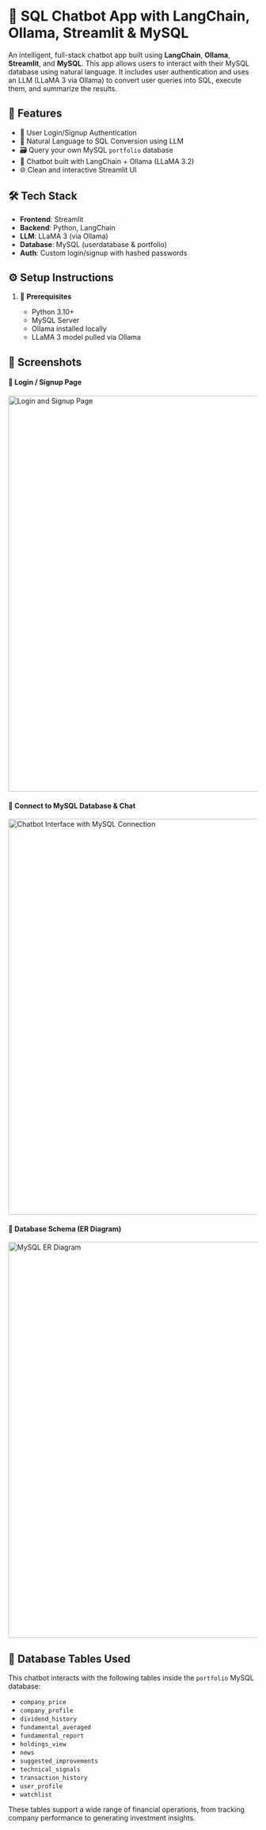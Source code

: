 <h1>💬 SQL Chatbot App with LangChain, Ollama, Streamlit & MySQL</h1>

<p>
An intelligent, full-stack chatbot app built using <strong>LangChain</strong>, <strong>Ollama</strong>, <strong>Streamlit</strong>, and <strong>MySQL</strong>. This app allows users to interact with their MySQL database using natural language. It includes user authentication and uses an LLM (LLaMA 3 via Ollama) to convert user queries into SQL, execute them, and summarize the results.
</p>

<h2>🚀 Features</h2>
<ul>
  <li>🔐 User Login/Signup Authentication</li>
  <li>🧠 Natural Language to SQL Conversion using LLM</li>
  <li>🗃️ Query your own MySQL <code>portfolio</code> database</li>
  <li>🤖 Chatbot built with LangChain + Ollama (LLaMA 3.2)</li>
  <li>🌐 Clean and interactive Streamlit UI</li>
</ul>

<h2>🛠️ Tech Stack</h2>
<ul>
  <li><strong>Frontend</strong>: Streamlit</li>
  <li><strong>Backend</strong>: Python, LangChain</li>
  <li><strong>LLM</strong>: LLaMA 3 (via Ollama)</li>
  <li><strong>Database</strong>: MySQL (userdatabase & portfolio)</li>
  <li><strong>Auth</strong>: Custom login/signup with hashed passwords</li>
</ul>

<h2>⚙️ Setup Instructions</h2>

<ol>
  <li>🧱 <strong>Prerequisites</strong></li>
  <ul>
    <li>Python 3.10+</li>
    <li>MySQL Server</li>
    <li>Ollama installed locally</li>
    <li>LLaMA 3 model pulled via Ollama</li>
  </ul>
</ol>

<h2>📸 Screenshots</h2>

<h4>🔐 Login / Signup Page</h4>
<img src="screenshots/login.png" alt="Login and Signup Page" width="800"/>


<h4>🔌 Connect to MySQL Database & Chat</h4>
<img src="screenshots/chat.png" alt="Chatbot Interface with MySQL Connection" width="800"/>


<h4>🧩 Database Schema (ER Diagram)</h4>
<img src="screenshots/ERdiagram.png" alt="MySQL ER Diagram" width="800"/>

<h2>📂 Database Tables Used</h2>
<p>
This chatbot interacts with the following tables inside the <code>portfolio</code> MySQL database:
</p>
<ul>
  <li><code>company_price</code></li>
  <li><code>company_profile</code></li>
  <li><code>dividend_history</code></li>
  <li><code>fundamental_averaged</code></li>
  <li><code>fundamental_report</code></li>
  <li><code>holdings_view</code></li>
  <li><code>news</code></li>
  <li><code>suggested_improvements</code></li>
  <li><code>technical_signals</code></li>
  <li><code>transaction_history</code></li>
  <li><code>user_profile</code></li>
  <li><code>watchlist</code></li>
</ul>

<p>
These tables support a wide range of financial operations, from tracking company performance to generating investment insights.
</p>


